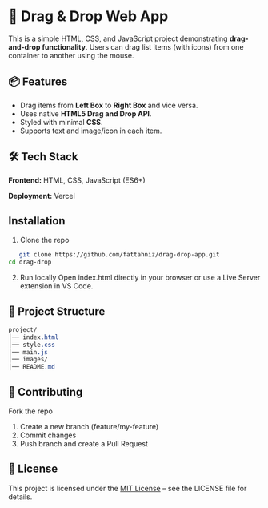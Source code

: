 # 🚀 Drag & Drop Web App

This is a simple HTML, CSS, and JavaScript project demonstrating **drag-and-drop functionality**. Users can drag list items (with icons) from one container to another using the mouse.

## 📦 Features

- Drag items from **Left Box** to **Right Box** and vice versa.
- Uses native **HTML5 Drag and Drop API**.
- Styled with minimal **CSS**.
- Supports text and image/icon in each item.

## 🛠️ Tech Stack
**Frontend:** HTML, CSS, JavaScript (ES6+)

**Deployment:** Vercel

## Installation
1. Clone the repo
```bash
   git clone https://github.com/fattahniz/drag-drop-app.git
cd drag-drop
```

2. Run locally
Open index.html directly in your browser or use a Live Server extension in VS Code.

## 📂 Project Structure
```css
project/
│── index.html
│── style.css
│── main.js
│── images/
│── README.md
```

## 🤝 Contributing
Fork the repo

1. Create a new branch (feature/my-feature)
2. Commit changes
3. Push branch and create a Pull Request

## 📄 License
This project is licensed under the [MIT License](LICENSE) – see the LICENSE
file for details.
